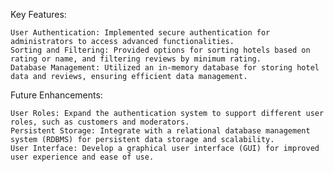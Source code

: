 Key Features:

    User Authentication: Implemented secure authentication for administrators to access advanced functionalities.
    Sorting and Filtering: Provided options for sorting hotels based on rating or name, and filtering reviews by minimum rating.
    Database Management: Utilized an in-memory database for storing hotel data and reviews, ensuring efficient data management.

Future Enhancements:

    User Roles: Expand the authentication system to support different user roles, such as customers and moderators.
    Persistent Storage: Integrate with a relational database management system (RDBMS) for persistent data storage and scalability.
    User Interface: Develop a graphical user interface (GUI) for improved user experience and ease of use.
